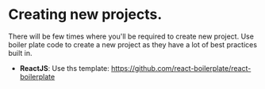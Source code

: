 # Creating new projects. 

There will be few times where you'll be required to create new project. Use boiler plate code to create a new project as they have a lot of best practices built in. 

- **ReactJS**: Use ths template: https://github.com/react-boilerplate/react-boilerplate
